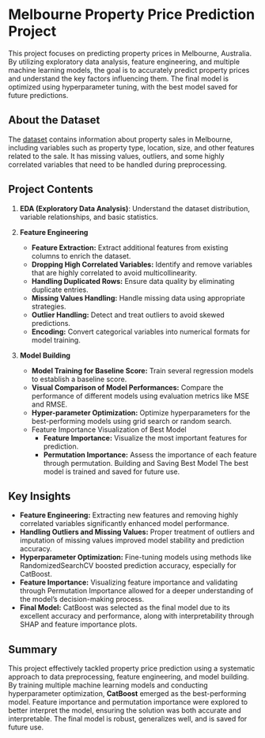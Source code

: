 
# Melbourne Property Price Prediction Project
This project focuses on predicting property prices in Melbourne, Australia. By utilizing exploratory data analysis, feature engineering, and multiple machine learning models, the goal is to accurately predict property prices and understand the key factors influencing them. The final model is optimized using hyperparameter tuning, with the best model saved for future predictions.

## **About the Dataset**
The [dataset](https://www.kaggle.com/datasets/anthonypino/melbourne-housing-market) contains information about property sales in Melbourne, including variables such as property type, location, size, and other features related to the sale. It has missing values, outliers, and some highly correlated variables that need to be handled during preprocessing.

## **Project Contents**
1. **EDA (Exploratory Data Analysis)**: Understand the dataset distribution, variable relationships, and basic statistics.

2. **Feature Engineering**
    - **Feature Extraction:** Extract additional features from existing columns to enrich the dataset.
    - **Dropping High Correlated Variables:** Identify and remove variables that are highly correlated to avoid multicollinearity.
    - **Handling Duplicated Rows:** Ensure data quality by eliminating duplicate entries.
    - **Missing Values Handling:** Handle missing data using appropriate strategies.
    - **Outlier Handling:** Detect and treat outliers to avoid skewed predictions.
    - **Encoding:** Convert categorical variables into numerical formats for model training.
3. **Model Building**
    - **Model Training for Baseline Score:** Train several regression models to establish a baseline score.
    - **Visual Comparison of Model Performances:** Compare the performance of different models using evaluation metrics like MSE and RMSE.
    - **Hyper-parameter Optimization:** Optimize hyperparameters for the best-performing models using grid search or random search.
    - Feature Importance Visualization of Best Model
        - **Feature Importance:** Visualize the most important features for prediction.
        - **Permutation Importance:** Assess the importance of each feature through permutation.
Building and Saving Best Model
The best model is trained and saved for future use.

## **Key Insights**
- **Feature Engineering:** Extracting new features and removing highly correlated variables significantly enhanced model performance.
- **Handling Outliers and Missing Values:** Proper treatment of outliers and imputation of missing values improved model stability and prediction accuracy.
- **Hyperparameter Optimization:** Fine-tuning models using methods like RandomizedSearchCV boosted prediction accuracy, especially for CatBoost.
- **Feature Importance:** Visualizing feature importance and validating through Permutation Importance allowed for a deeper understanding of the model’s decision-making process.
- **Final Model:** CatBoost was selected as the final model due to its excellent accuracy and performance, along with interpretability through SHAP and feature importance plots.

## **Summary**
This project effectively tackled property price prediction using a systematic approach to data preprocessing, feature engineering, and model building. By training multiple machine learning models and conducting hyperparameter optimization, **CatBoost** emerged as the best-performing model. Feature importance and permutation importance were explored to better interpret the model, ensuring the solution was both accurate and interpretable. The final model is robust, generalizes well, and is saved for future use.
